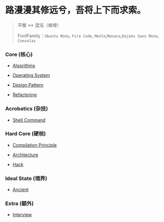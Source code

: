 # 路漫漫其修远兮，吾将上下而求索。
> 平衡 ↔ 混沌（熵增）
>
> FontFamily：`Ubuntu Mono`, `Fira Code`, `Menlo`,`Monaco`,`DejaVu Sans Mono`, `Consolas`

### Core (核心)

+ [Algorithms](/docs/Core/Algorithms/Main.md)

+ [Operating System](/docs/Core/System/Main.md)

+ [Design Pattern](/docs/Core/DesignPattern/DesignPatterns.md)

+ [Refactoring](/docs/Core/Refactoring/Refactoring.md)


### Acrobatics (杂技)

+ [Shell Command](/docs/Acrobatics/Shell/Main.md)

### Hard Core (硬核)

+ [Compilation Principle]()
+ [Architecture]()

+ [Hack]()

### Ideal State (境界)

+ [Ancient]()

### Extra (额外)

+ [Interview]()

